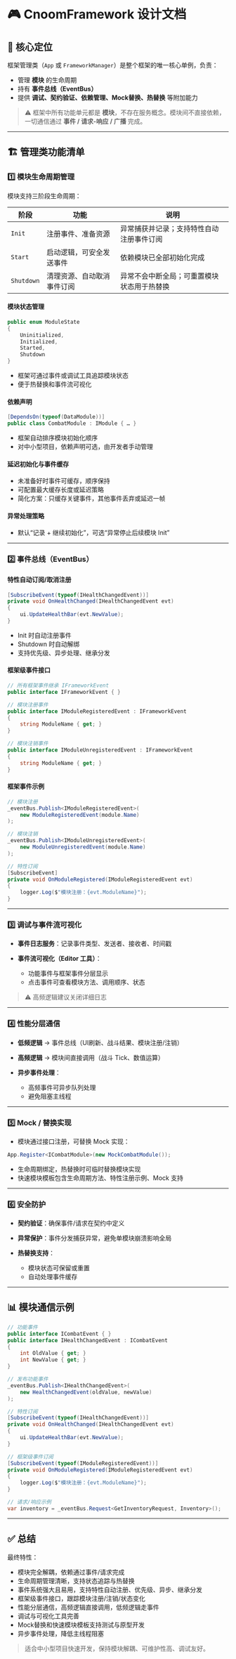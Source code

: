 # 🎮 CnoomFramework 设计文档

## 📌 核心定位

框架管理类（`App` 或 `FrameworkManager`）是整个框架的唯一核心单例，负责：

* 管理 **模块** 的生命周期
* 持有 **事件总线（EventBus）**
* 提供 **调试、契约验证、依赖管理、Mock替换、热替换** 等附加能力

> ⚠️ 框架中所有功能单元都是 **模块**，不存在服务概念。模块间不直接依赖，一切通信通过 **事件 / 请求-响应 / 广播** 完成。

---

## 🏗️ 管理类功能清单

### 1️⃣ 模块生命周期管理

模块支持三阶段生命周期：

| 阶段         | 功能            | 说明                    |
| ---------- | ------------- | --------------------- |
| `Init`     | 注册事件、准备资源     | 异常捕获并记录；支持特性自动注册事件订阅  |
| `Start`    | 启动逻辑，可安全发送事件  | 依赖模块已全部初始化完成          |
| `Shutdown` | 清理资源、自动取消事件订阅 | 异常不会中断全局；可重置模块状态用于热替换 |

#### 模块状态管理

```csharp
public enum ModuleState
{
    Uninitialized,
    Initialized,
    Started,
    Shutdown
}
```

* 框架可通过事件或调试工具追踪模块状态
* 便于热替换和事件流可视化

#### 依赖声明

```csharp
[DependsOn(typeof(DataModule))]
public class CombatModule : IModule { … }
```

* 框架自动排序模块初始化顺序
* 对中小型项目，依赖声明可选，由开发者手动管理

#### 延迟初始化与事件缓存

* 未准备好时事件可缓存，顺序保持
* 可配置最大缓存长度或延迟策略
* 简化方案：只缓存关键事件，其他事件丢弃或延迟一帧

#### 异常处理策略

* 默认“记录 + 继续初始化”，可选“异常停止后续模块 Init”

---

### 2️⃣ 事件总线（EventBus）

#### 特性自动订阅/取消注册

```csharp
[SubscribeEvent(typeof(IHealthChangedEvent))]
private void OnHealthChanged(IHealthChangedEvent evt)
{
    ui.UpdateHealthBar(evt.NewValue);
}
```

* Init 时自动注册事件
* Shutdown 时自动解绑
* 支持优先级、异步处理、继承分发

#### 框架级事件接口

```csharp
// 所有框架事件继承 IFrameworkEvent
public interface IFrameworkEvent { }

// 模块注册事件
public interface IModuleRegisteredEvent : IFrameworkEvent
{
    string ModuleName { get; }
}

// 模块注销事件
public interface IModuleUnregisteredEvent : IFrameworkEvent
{
    string ModuleName { get; }
}
```

#### 框架事件示例

```csharp
// 模块注册
_eventBus.Publish<IModuleRegisteredEvent>(
    new ModuleRegisteredEvent(module.Name)
);

// 模块注销
_eventBus.Publish<IModuleUnregisteredEvent>(
    new ModuleUnregisteredEvent(module.Name)
);

// 特性订阅
[SubscribeEvent]
private void OnModuleRegistered(IModuleRegisteredEvent evt)
{
    logger.Log($"模块注册：{evt.ModuleName}");
}
```

---

### 3️⃣ 调试与事件流可视化

* **事件日志服务**：记录事件类型、发送者、接收者、时间戳
* **事件流可视化（Editor 工具）**：

  * 功能事件与框架事件分层显示
  * 点击事件可查看模块方法、调用顺序、状态

> ⚠️ 高频逻辑建议关闭详细日志

---

### 4️⃣ 性能分层通信

* **低频逻辑** → 事件总线（UI刷新、战斗结果、模块注册/注销）
* **高频逻辑** → 模块间直接调用（战斗 Tick、数值运算）
* **异步事件处理**：

  * 高频事件可异步队列处理
  * 避免阻塞主线程

---

### 5️⃣ Mock / 替换实现

* 模块通过接口注册，可替换 Mock 实现：

```csharp
App.Register<ICombatModule>(new MockCombatModule());
```

* 生命周期绑定，热替换时可临时替换模块实现
* 快速模块模板包含生命周期方法、特性注册示例、Mock 支持

---

### 6️⃣ 安全防护

* **契约验证**：确保事件/请求在契约中定义
* **异常保护**：事件分发捕获异常，避免单模块崩溃影响全局
* **热替换支持**：

  * 模块状态可保留或重置
  * 自动处理事件缓存

---

## 📊 模块通信示例

```csharp
// 功能事件
public interface ICombatEvent { }
public interface IHealthChangedEvent : ICombatEvent
{
    int OldValue { get; }
    int NewValue { get; }
}

// 发布功能事件
_eventBus.Publish<IHealthChangedEvent>(
    new HealthChangedEvent(oldValue, newValue)
);

// 特性订阅
[SubscribeEvent(typeof(IHealthChangedEvent))]
private void OnHealthChanged(IHealthChangedEvent evt)
{
    ui.UpdateHealthBar(evt.NewValue);
}

// 框架级事件订阅
[SubscribeEvent(typeof(IModuleRegisteredEvent))]
private void OnModuleRegistered(IModuleRegisteredEvent evt)
{
    logger.Log($"模块注册：{evt.ModuleName}");
}

// 请求/响应示例
var inventory = _eventBus.Request<GetInventoryRequest, Inventory>();
```

---

## ✅ 总结

最终特性：

* 模块完全解耦，依赖通过事件/请求完成
* 生命周期管理清晰，支持状态追踪与热替换
* 事件系统强大且易用，支持特性自动注册、优先级、异步、继承分发
* 框架级事件接口，跟踪模块注册/注销/状态变化
* 性能分层通信，高频逻辑直接调用，低频逻辑走事件
* 调试与可视化工具完善
* Mock替换和快速模块模板支持测试与原型开发
* 异步事件处理，降低主线程阻塞

> 适合中小型项目快速开发，保持模块解耦、可维护性高、调试友好。
